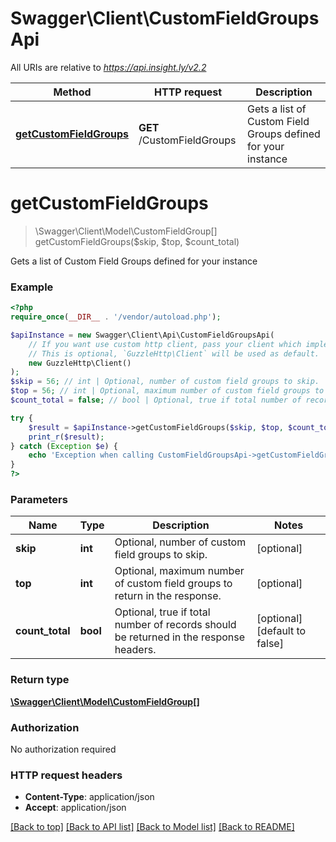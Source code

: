 # Swagger\Client\CustomFieldGroupsApi

All URIs are relative to *https://api.insight.ly/v2.2*

Method | HTTP request | Description
------------- | ------------- | -------------
[**getCustomFieldGroups**](CustomFieldGroupsApi.md#getCustomFieldGroups) | **GET** /CustomFieldGroups | Gets a list of Custom Field Groups defined for your instance


# **getCustomFieldGroups**
> \Swagger\Client\Model\CustomFieldGroup[] getCustomFieldGroups($skip, $top, $count_total)

Gets a list of Custom Field Groups defined for your instance

### Example
```php
<?php
require_once(__DIR__ . '/vendor/autoload.php');

$apiInstance = new Swagger\Client\Api\CustomFieldGroupsApi(
    // If you want use custom http client, pass your client which implements `GuzzleHttp\ClientInterface`.
    // This is optional, `GuzzleHttp\Client` will be used as default.
    new GuzzleHttp\Client()
);
$skip = 56; // int | Optional, number of custom field groups to skip.
$top = 56; // int | Optional, maximum number of custom field groups to return in the response.
$count_total = false; // bool | Optional, true if total number of records should be returned in the response headers.

try {
    $result = $apiInstance->getCustomFieldGroups($skip, $top, $count_total);
    print_r($result);
} catch (Exception $e) {
    echo 'Exception when calling CustomFieldGroupsApi->getCustomFieldGroups: ', $e->getMessage(), PHP_EOL;
}
?>
```

### Parameters

Name | Type | Description  | Notes
------------- | ------------- | ------------- | -------------
 **skip** | **int**| Optional, number of custom field groups to skip. | [optional]
 **top** | **int**| Optional, maximum number of custom field groups to return in the response. | [optional]
 **count_total** | **bool**| Optional, true if total number of records should be returned in the response headers. | [optional] [default to false]

### Return type

[**\Swagger\Client\Model\CustomFieldGroup[]**](../Model/CustomFieldGroup.md)

### Authorization

No authorization required

### HTTP request headers

 - **Content-Type**: application/json
 - **Accept**: application/json

[[Back to top]](#) [[Back to API list]](../../README.md#documentation-for-api-endpoints) [[Back to Model list]](../../README.md#documentation-for-models) [[Back to README]](../../README.md)


